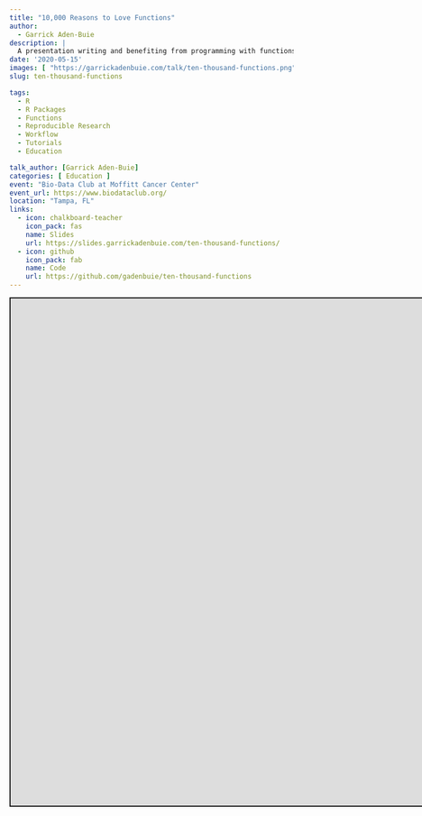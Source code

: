 ```yaml
---
title: "10,000 Reasons to Love Functions"
author:
  - Garrick Aden-Buie
description: |
  A presentation writing and benefiting from programming with functions.
date: '2020-05-15'
images: [ "https://garrickadenbuie.com/talk/ten-thousand-functions.png" ]
slug: ten-thousand-functions

tags:
  - R
  - R Packages
  - Functions
  - Reproducible Research
  - Workflow
  - Tutorials
  - Education

talk_author: [Garrick Aden-Buie]
categories: [ Education ]
event: "Bio-Data Club at Moffitt Cancer Center"
event_url: https://www.biodataclub.org/
location: "Tampa, FL"
links:
  - icon: chalkboard-teacher
    icon_pack: fas
    name: Slides
    url: https://slides.garrickadenbuie.com/ten-thousand-functions/
  - icon: github
    icon_pack: fab
    name: Code
    url: https://github.com/gadenbuie/ten-thousand-functions
---
```


<script src="/rmarkdown-libs/fitvids-2.1.1/fitvids.min.js"></script>
<div class="shareagain" style="min-width:300px;margin:1em auto;">
<iframe src="https://slides.garrickadenbuie.com/ten-thousand-functions/" width="1600" height="900" style="border:2px solid currentColor;" loading="lazy" allowfullscreen></iframe>
<script>fitvids('.shareagain', {players: 'iframe'});</script>
</div>
